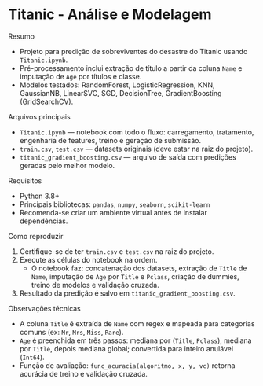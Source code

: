 # Titanic - Análise e Modelagem

Resumo
- Projeto para predição de sobreviventes do desastre do Titanic usando `Titanic.ipynb`.
- Pré-processamento inclui extração de título a partir da coluna `Name` e imputação de `Age` por títulos e classe.
- Modelos testados: RandomForest, LogisticRegression, KNN, GaussianNB, LinearSVC, SGD, DecisionTree, GradientBoosting (GridSearchCV).

Arquivos principais
- `Titanic.ipynb` — notebook com todo o fluxo: carregamento, tratamento, engenharia de features, treino e geração de submissão.
- `train.csv`, `test.csv` — datasets originais (deve estar na raiz do projeto).
- `titanic_gradient_boosting.csv` — arquivo de saída com predições geradas pelo melhor modelo.

Requisitos
- Python 3.8+
- Principais bibliotecas: `pandas`, `numpy`, `seaborn`, `scikit-learn`
- Recomenda-se criar um ambiente virtual antes de instalar dependências.

Como reproduzir
1. Certifique-se de ter `train.csv` e `test.csv` na raiz do projeto.
2. Execute as células do notebook na ordem.
   - O notebook faz: concatenação dos datasets, extração de `Title` de `Name`, imputação de `Age` por `Title` e `Pclass`, criação de dummies, treino de modelos e validação cruzada.
3. Resultado da predição é salvo em `titanic_gradient_boosting.csv`.

Observações técnicas
- A coluna `Title` é extraída de `Name` com regex e mapeada para categorias comuns (ex: `Mr`, `Mrs`, `Miss`, `Rare`).
- `Age` é preenchida em três passos: mediana por (`Title`, `Pclass`), mediana por `Title`, depois mediana global; convertida para inteiro anulável (`Int64`).
- Função de avaliação: `func_acuracia(algoritmo, x, y, vc)` retorna acurácia de treino e validação cruzada.
